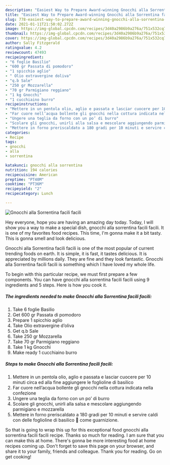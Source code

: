 ```yaml
---
description: "Easiest Way to Prepare Award-winning Gnocchi alla Sorrentina facili facili"
title: "Easiest Way to Prepare Award-winning Gnocchi alla Sorrentina facili facili"
slug: 778-easiest-way-to-prepare-award-winning-gnocchi-alla-sorrentina-facili-facili
date: 2021-01-11T21:50:02.272Z
image: https://img-global.cpcdn.com/recipes/3d40a2986b9a276a/751x532cq70/gnocchi-alla-sorrentina-facili-facili-recipe-main-photo.jpg
thumbnail: https://img-global.cpcdn.com/recipes/3d40a2986b9a276a/751x532cq70/gnocchi-alla-sorrentina-facili-facili-recipe-main-photo.jpg
cover: https://img-global.cpcdn.com/recipes/3d40a2986b9a276a/751x532cq70/gnocchi-alla-sorrentina-facili-facili-recipe-main-photo.jpg
author: Sally Fitzgerald
ratingvalue: 4.2
reviewcount: 47493
recipeingredient:
- "6 foglie Basilio"
- "600 gr Passata di pomodoro"
- "1 spicchio aglio"
- " Olio extravergine doliva"
- "q.b Sale"
- "250 gr Mozzarella"
- "70 gr Parmigiano reggiano"
- "1 kg Gnocchi"
- "1 cucchiaino burro"
recipeinstructions:
- "Mettere in un pentola olio, aglio e passata e lasciar cuocere per 10 minuti circa ed alla fine aggiungere le foglioline di basilico"
- "Far cuore nell’acqua bollente gli gnocchi nella cottura indicata nella confezione"
- "Ungere una teglia da forno con un po’ di burro"
- "Scolare gli gnocchi, unirli alla salsa e mescolare aggiungendo parmigiano e mozzarella"
- "Mettere in forno preriscaldato a 180 gradi per 10 minuti e servire caldi con delle foglioline di basilico 🌿 come guarnizione."
categories:
- Recipe
tags:
- gnocchi
- alla
- sorrentina

katakunci: gnocchi alla sorrentina 
nutrition: 194 calories
recipecuisine: American
preptime: "PT40M"
cooktime: "PT36M"
recipeyield: "2"
recipecategory: Lunch

---
```



![Gnocchi alla Sorrentina facili facili](https://img-global.cpcdn.com/recipes/3d40a2986b9a276a/751x532cq70/gnocchi-alla-sorrentina-facili-facili-recipe-main-photo.jpg)

Hey everyone, hope you are having an amazing day today. Today, I will show you a way to make a special dish, gnocchi alla sorrentina facili facili. It is one of my favorites food recipes. This time, I'm gonna make it a bit tasty. This is gonna smell and look delicious.



Gnocchi alla Sorrentina facili facili is one of the most popular of current trending foods on earth. It is simple, it is fast, it tastes delicious. It is appreciated by millions daily. They are fine and they look fantastic. Gnocchi alla Sorrentina facili facili is something which I have loved my whole life.


To begin with this particular recipe, we must first prepare a few components. You can have gnocchi alla sorrentina facili facili using 9 ingredients and 5 steps. Here is how you cook it.

<!--inarticleads1-->

##### The ingredients needed to make Gnocchi alla Sorrentina facili facili:

1. Take 6 foglie Basilio
1. Get 600 gr Passata di pomodoro
1. Prepare 1 spicchio aglio
1. Take  Olio extravergine d’oliva
1. Get q.b Sale
1. Take 250 gr Mozzarella
1. Take 70 gr Parmigiano reggiano
1. Take 1 kg Gnocchi
1. Make ready 1 cucchiaino burro




<!--inarticleads2-->

##### Steps to make Gnocchi alla Sorrentina facili facili:

1. Mettere in un pentola olio, aglio e passata e lasciar cuocere per 10 minuti circa ed alla fine aggiungere le foglioline di basilico
1. Far cuore nell’acqua bollente gli gnocchi nella cottura indicata nella confezione
1. Ungere una teglia da forno con un po’ di burro
1. Scolare gli gnocchi, unirli alla salsa e mescolare aggiungendo parmigiano e mozzarella
1. Mettere in forno preriscaldato a 180 gradi per 10 minuti e servire caldi con delle foglioline di basilico 🌿 come guarnizione.




So that is going to wrap this up for this exceptional food gnocchi alla sorrentina facili facili recipe. Thanks so much for reading. I am sure that you can make this at home. There's gonna be more interesting food at home recipes coming up. Don't forget to save this page on your browser, and share it to your family, friends and colleague. Thank you for reading. Go on get cooking!
